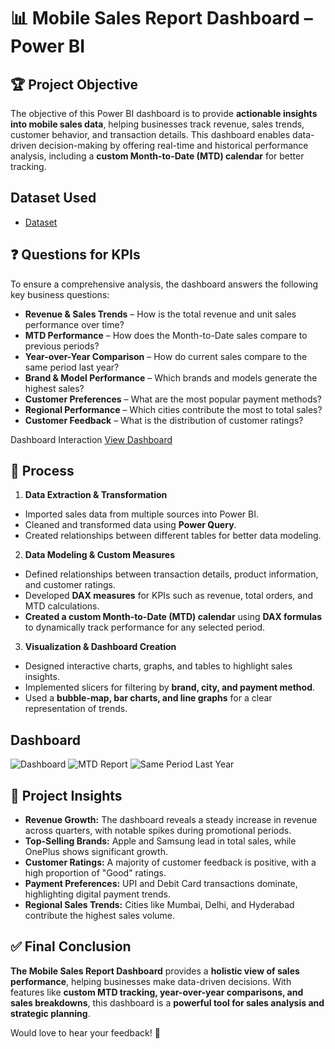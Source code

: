 # 📊 Mobile Sales Report Dashboard – Power BI
## 🏆 Project Objective
The objective of this Power BI dashboard is to provide **actionable insights into mobile sales data**, helping businesses track revenue, sales trends, customer behavior, and transaction details. This dashboard enables data-driven decision-making by offering real-time and historical performance analysis, including a **custom Month-to-Date (MTD) calendar** for better tracking.
## Dataset Used
- <a href="https://github.com/ashishkmr0205/Data-Analysis-Dashboard/blob/main/Mobile%20Sales%20Data.xlsx">Dataset</a>

## ❓ Questions for KPIs
To ensure a comprehensive analysis, the dashboard answers the following key business questions:
-	**Revenue & Sales Trends** – How is the total revenue and unit sales performance over time?
-	**MTD Performance** – How does the Month-to-Date sales compare to previous periods?
-	**Year-over-Year Comparison** – How do current sales compare to the same period last year?
-	**Brand & Model Performance** – Which brands and models generate the highest sales?
-	**Customer Preferences** – What are the most popular payment methods?
-	**Regional Performance** – Which cities contribute the most to total sales?
-	**Customer Feedback** – What is the distribution of customer ratings?

Dashboard Interaction <a href="https://github.com/ashishkmr0205/Data-Analysis-Dashboard/blob/main/mobile_sale_report.pbix">View Dashboard</a>

## 🔄 Process
1.	**Data Extraction & Transformation**
-	Imported sales data from multiple sources into Power BI.
-	Cleaned and transformed data using **Power Query**.
-	Created relationships between different tables for better data modeling.
2.	**Data Modeling & Custom Measures**
-	Defined relationships between transaction details, product information, and customer ratings.
-	Developed **DAX measures** for KPIs such as revenue, total orders, and MTD calculations.
-	**Created a custom Month-to-Date (MTD) calendar** using **DAX formulas** to dynamically track performance for any selected period.
3.	**Visualization & Dashboard Creation**
-	Designed interactive charts, graphs, and tables to highlight sales insights.
-	Implemented slicers for filtering by **brand, city, and payment method**.
-	Used a **bubble-map, bar charts, and line graphs** for a clear representation of trends.

## Dashboard
![Dashboard](https://github.com/user-attachments/assets/5ca6b5cc-020a-420b-929a-14ef865f2930)
![MTD Report](https://github.com/user-attachments/assets/28a0c949-a185-42fa-904d-fc3f306bec3b)
![Same Period Last Year](https://github.com/user-attachments/assets/89a0453e-c58f-4183-8b55-221060ae9547)

## 📌 Project Insights
-	**Revenue Growth:** The dashboard reveals a steady increase in revenue across quarters, with notable spikes during promotional periods.
-	**Top-Selling Brands:** Apple and Samsung lead in total sales, while OnePlus shows significant growth.
-	**Customer Ratings:** A majority of customer feedback is positive, with a high proportion of "Good" ratings.
-	**Payment Preferences:** UPI and Debit Card transactions dominate, highlighting digital payment trends.
-	**Regional Sales Trends:** Cities like Mumbai, Delhi, and Hyderabad contribute the highest sales volume.

## ✅ Final Conclusion
**The Mobile Sales Report Dashboard** provides a **holistic view of sales performance**, helping businesses make data-driven decisions. With features like **custom MTD tracking, year-over-year comparisons, and sales breakdowns**, this dashboard is a **powerful tool for sales analysis and strategic planning**.

Would love to hear your feedback! 🚀




